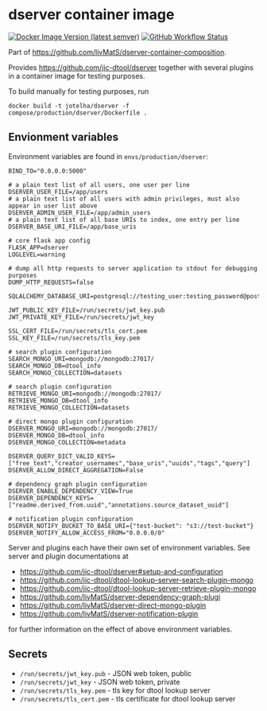 # dserver container image

[![Docker Image Version (latest semver)](https://img.shields.io/docker/v/jotelha/dserver?label=dockerhub)](https://hub.docker.com/repository/docker/jotelha/dserver) [![GitHub Workflow Status](https://img.shields.io/github/actions/workflow/status/livMatS/dserver-container-image/publish.yml?branch=main)](https://github.com/livMatS/dserver-container-image/actions?query=workflow%3Apublish)

Part of https://github.com/livMatS/dserver-container-composition.

Provides https://github.com/jic-dtool/dserver together with several plugins in a container image for testing purposes.

To build manually for testing purposes, run

    docker build -t jotelha/dserver -f compose/production/dserver/Dockerfile .

## Envionment variables

Environment variables are found in `envs/production/dserver`:

```
BIND_TO="0.0.0.0:5000"

# a plain text list of all users, one user per line
DSERVER_USER_FILE=/app/users
# a plain text list of all users with admin privileges, must also appear in user list above
DSERVER_ADMIN_USER_FILE=/app/admin_users
# a plain text list of all base URIs to index, one entry per line
DSERVER_BASE_URI_FILE=/app/base_uris

# core flask app config
FLASK_APP=dserver
LOGLEVEL=warning

# dump all http requests to server application to stdout for debugging purposes
DUMP_HTTP_REQUESTS=false

SQLALCHEMY_DATABASE_URI=postgresql://testing_user:testing_password@postgres:5432/dtool

JWT_PUBLIC_KEY_FILE=/run/secrets/jwt_key.pub
JWT_PRIVATE_KEY_FILE=/run/secrets/jwt_key

SSL_CERT_FILE=/run/secrets/tls_cert.pem
SSL_KEY_FILE=/run/secrets/tls_key.pem

# search plugin configuration
SEARCH_MONGO_URI=mongodb://mongodb:27017/
SEARCH_MONGO_DB=dtool_info
SEARCH_MONGO_COLLECTION=datasets

# search plugin configuration
RETRIEVE_MONGO_URI=mongodb://mongodb:27017/
RETRIEVE_MONGO_DB=dtool_info
RETRIEVE_MONGO_COLLECTION=datasets

# direct mongo plugin configuration
DSERVER_MONGO_URI=mongodb://mongodb:27017/
DSERVER_MONGO_DB=dtool_info
DSERVER_MONGO_COLLECTION=metadata

DSERVER_QUERY_DICT_VALID_KEYS=["free_text","creator_usernames","base_uris","uuids","tags","query"]
DSERVER_ALLOW_DIRECT_AGGREGATION=False

# dependency graph plugin configuration
DSERVER_ENABLE_DEPENDENCY_VIEW=True
DSERVER_DEPENDENCY_KEYS=["readme.derived_from.uuid","annotations.source_dataset_uuid"]

# notification plugin configuration
DSERVER_NOTIFY_BUCKET_TO_BASE_URI={"test-bucket": "s3://test-bucket"}
DSERVER_NOTIFY_ALLOW_ACCESS_FROM="0.0.0.0/0"
```

Server and plugins each have their own set of environment variables.
See server and plugin documentations at

* https://github.com/jic-dtool/dserver#setup-and-configuration
* https://github.com/jic-dtool/dtool-lookup-server-search-plugin-mongo
* https://github.com/jic-dtool/dtool-lookup-server-retrieve-plugin-mongo
* https://github.com/livMatS/dserver-dependency-graph-plugi
* https://github.com/livMatS/dserver-direct-mongo-plugin
* https://github.com/livMatS/dserver-notification-plugin

for further information on the effect of above environment variables.

## Secrets

* `/run/secrets/jwt_key.pub` - JSON web token, public
* `/run/secrets/jwt_key` - JSON web token, private
* `/run/secrets/tls_key.pem` - tls key for dtool lookup server
* `/run/secrets/tls_cert.pem` - tls certificate for dtool lookup server

